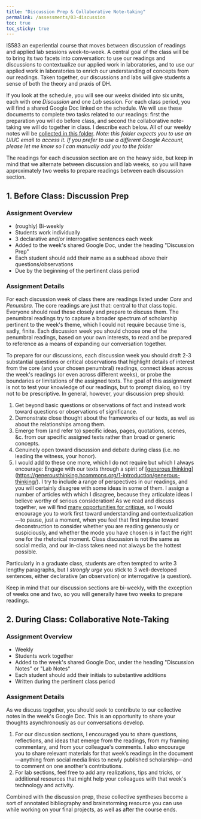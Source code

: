 ```yaml
---
title: "Discussion Prep & Collaborative Note-taking"
permalink: /assessments/03-discussion
toc: true
toc_sticky: true
---
```


IS583 an experiential course that moves between discussion of readings and applied lab sessions week-to-week. A central goal of the class will be to bring its two facets into conversation: to use our readings and discussions to contextualize our applied work in laboratories, and to use our applied work in laboratories to enrich our understanding of concepts from our readings. Taken together, our discussions and labs will give students a sense of both the theory and praxis of DH.

If you look at the schedule, you will see our weeks divided into six units, each with one _Discussion_ and one _Lab_ session. For each class period, you will find a shared Google Doc linked on the schedule. We will use these documents to complete two tasks related to our readings: first the preparation you will do before class, and second the collaborative note-taking we will do together in class. I describe each below. All of our weekly notes will be [collected in this folder](https://drive.google.com/drive/folders/1kekQ8eUi-hBZ-jAk0-dey7NoVUgcBk3s?usp=sharing). _Note: this folder expects you to use an UIUC email to access it. If you prefer to use a different Google Account, please let me know so I can manually add you to the folder_

The readings for each discussion section are on the heavy side, but keep in mind that we alternate between discussion and lab weeks, so you will have approximately two weeks to prepare readings between each discussion section. 

## 1. Before Class: Discussion Prep

### Assignment Overview

+ (roughly) Bi-weekly
+ Students work individually
+ 3 declarative and/or interrogative sentences each week
+ Added to the week's shared Google Doc, under the heading "Discussion Prep"
+ Each student should add their name as a subhead above their questions/observations
+ Due by the beginning of the pertinent class period

### Assignment Details

For each discussion week of class there are readings listed under _Core_ and _Penumbra_. The core readings are just that: central to that class topic. Everyone should read these closely and prepare to discuss them. The penumbral readings try to capture a broader spectrum of scholarship pertinent to the week's theme, which I could not require because time is, sadly, finite. Each discussion week you should choose one of the penumbral readings, based on your own interests, to read and be prepared to reference as a means of expanding our conversation together.

To prepare for our discussions, each discussion week you should draft 2-3 substantial questions or critical observations that highlight details of interest from the core (and your chosen penumbral) readings, connect ideas across the week's readings (or even across different weeks), or probe the boundaries or limitations of the assigned texts. The goal of this assignment is not to test your knowledge of our readings, but to prompt dialog, so I try not to be prescriptive. In general, however, your discussion prep should:

1.  Get beyond basic questions or observations of fact and instead work toward questions or observations of significance.
2.  Demonstrate close thought about the frameworks of our texts, as well as about the relationships among them.
3.  Emerge from (and refer to) specific ideas, pages, quotations, scenes, &c. from our specific assigned texts rather than broad or generic concepts.
4.  Genuinely open toward discussion and debate during class (i.e. no leading the witness, your honor).
5.  I would add to these one more, which I do not require but which I always encourage: Engage with our texts through a spirit of [[generous thinking](https://generousthinking.hcommons.org/1-introduction/critique-and-competition/)](https://generousthinking.hcommons.org/1-introduction/generous-thinking/). I try to include a range of perspectives in our readings, and you will certainly disagree with some ideas in some of them. I assign a number of articles with which I disagree, because they articulate ideas I believe worthy of serious consideration! As we read and discuss together, we will find [many opportunities for critique](https://generousthinking.hcommons.org/1-introduction/critique-and-competition/), so I would encourage you to work first toward understanding and contextualization—to pause, just a moment, when you feel that first impulse toward deconstruction to consider whether you are reading generously or suspiciously, and whether the mode you have chosen is in fact the right one for the rhetorical moment. Class discussion is not the same as social media, and our in-class takes need not always be the hottest possible.

Particularly in a graduate class, students are often tempted to write 3 lengthy paragraphs, but I _strongly urge_ you stick to 3 well-developed sentences, either declarative (an observation) or interrogative (a question). 

Keep in mind that our discussion sections are bi-weekly, with the exception of weeks one and two, so you will generally have two weeks to prepare readings.

## 2. During Class: Collaborative Note-Taking

### Assignment Overview

+ Weekly
+ Students work together
+ Added to the week's shared Google Doc, under the heading "Discussion Notes" or "Lab Notes"
+ Each student should add their initials to substantive additions
+ Written during the pertinent class period

### Assignment Details

As we discuss together, you should seek to contribute to our collective notes in the week's Google Doc. This is an opportunity to share your thoughts asynchronously as our conversations develop. 

1. For our discussion sections, I encouraged you to share questions, reflections, and ideas that emerge from the readings, from my framing commentary, and from your colleague's comments. I also encourage you to share relevant materials for that week’s readings in the document—anything from social media links to newly published scholarship—and to comment on one another’s contributions.
2. For lab sections, feel free to add any realizations, tips and tricks, or additional resources that might help your colleagues with that week's technology and activity. 

Combined with the discussion prep, these collective syntheses become a sort of annotated bibliography and brainstorming resource you can use while working on your final projects, as well as after the course ends.